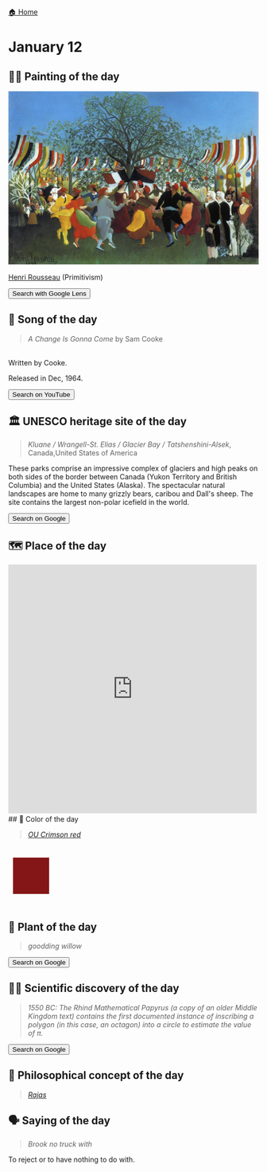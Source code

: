 
[🏠 Home](../../index.md)

# January 12

## 🧑‍🎨 Painting of the day

<img width="600" src="../img/Henri_Rousseau_1.jpg">

[Henri Rousseau](https://en.wikipedia.org/wiki/Henri_Rousseau) (Primitivism)

<button class="btn btn-success"
onclick=" window.open('https://lens.google.com/uploadbyurl?url=https://iretes.github.io/one-a-day/data/img/Henri_Rousseau_1.jpg','_blank')">
Search with Google Lens
</button>

## 🎼 Song of the day

> *A Change Is Gonna Come*
by Sam Cooke

<br />Written by Cooke.

Released in Dec, 1964.

<button class="btn btn-success"
onclick=" window.open('http://www.youtube.com/search?q=A Change Is Gonna Come by Sam Cooke','_blank')">
Search on YouTube
</button>

## 🏛️ UNESCO heritage site of the day

> *Kluane / Wrangell-St. Elias / Glacier Bay / Tatshenshini-Alsek*, Canada,United States of America

<p>These parks comprise an impressive complex of glaciers and high peaks on both sides of the border between Canada (Yukon Territory and British Columbia) and the United States (Alaska). The spectacular natural landscapes are home to many grizzly bears, caribou and Dall's sheep. The site contains the largest non-polar icefield in the world.</p>

<button class="btn btn-success"
onclick=" window.open('http://www.google.com/search?q=Kluane / Wrangell-St. Elias / Glacier Bay / Tatshenshini-Alsek','_blank')">
Search on Google
</button>

## 🗺️ Place of the day

<iframe
src="https://www.mapcrunch.com"
name="mapcrunch"
width="500"
height="500"
allowTransparency="true"
scrolling="no"
frameborder="0"
>
</iframe>
## 🎨 Color of the day

> *[OU Crimson red](https://en.wikipedia.org/wiki/Shades_of_red#OU_crimson)*

<div style="color:#841617; font-size: 100px;">&#9632;</div>

## 🌿 Plant of the day

> *goodding willow*

<button class="btn btn-success"
onclick=" window.open('http://www.google.com/search?q=goodding willow','_blank')">
Search on Google
</button>

## 🧑‍🔬 Scientific discovery of the day

> *1550 BC: The Rhind Mathematical Papyrus (a copy of an older Middle Kingdom text) contains the first documented instance of inscribing a polygon (in this case, an octagon) into a circle to estimate the value of π.*

<button class="btn btn-success"
onclick=" window.open('http://www.google.com/search?q=1550 BC: The Rhind Mathematical Papyrus (a copy of an older Middle Kingdom text) contains the first documented instance of inscribing a polygon (in this case, an octagon) into a circle to estimate the value of π.','_blank')">
Search on Google
</button>

## 💭 Philosophical concept of the day

> *[Rajas](https://en.wikipedia.org/wiki/Rajas)*

## 🗣️ Saying of the day

> *Brook no truck with*

To reject or to have nothing to do with.
